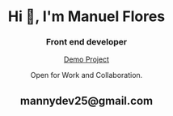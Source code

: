 <h1 align="center">Hi 👋, I'm Manuel Flores</h1>
<h3 align="center" padding-top="20px">Front end developer</h3>
<p align="center"><a href="https://manny-fl.github.io/github.io/" target="_blank">Demo Project</a><p>


<p align="center">Open for Work and Collaboration.</p>
<h2 align="center"><a href="mailto:mannydev25@gmail.com"></a>mannydev25@gmail.com</h2>
<p align="center">
</p>


